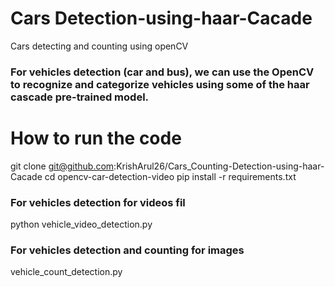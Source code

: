# Cars Detection-using-haar-Cacade
Cars detecting and counting using openCV
### For vehicles detection (car and bus), we can use the OpenCV to recognize and categorize vehicles using some of the haar cascade pre-trained model. 

# How to run the code

git clone git@github.com:KrishArul26/Cars_Counting-Detection-using-haar-Cacade
cd opencv-car-detection-video
pip install -r requirements.txt
  ### For vehicles detection for videos fil
  python vehicle_video_detection.py
  ### For vehicles detection and counting for images 
  vehicle_count_detection.py

